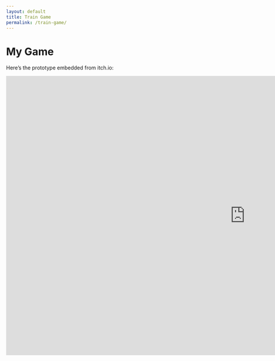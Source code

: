 ```yaml
---
layout: default
title: Train Game
permalink: /train-game/
---
```


# My Game

Here’s the prototype embedded from itch.io:

<iframe frameborder="0" src="https://itch.io/embed-upload/788692?color=645544" allowfullscreen="" width="1300" height="760"><a href="https://juna8001.itch.io/gra-o-pocigu">Play Gra o pociągu on itch.io</a></iframe>